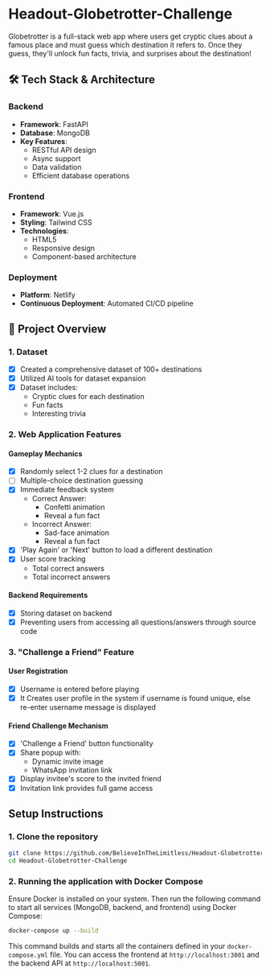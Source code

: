 # Headout-Globetrotter-Challenge
Globetrotter is a full-stack web app where users get cryptic clues about a famous place and must guess which destination it refers to. Once they guess, they'll unlock fun facts, trivia, and surprises about the destination!


## 🛠 Tech Stack & Architecture

### Backend
- **Framework**: FastAPI
- **Database**: MongoDB
- **Key Features**:
  * RESTful API design
  * Async support
  * Data validation
  * Efficient database operations

### Frontend
- **Framework**: Vue.js
- **Styling**: Tailwind CSS
- **Technologies**:
  * HTML5
  * Responsive design
  * Component-based architecture

### Deployment
- **Platform**: Netlify
- **Continuous Deployment**: Automated CI/CD pipeline

## 🎯 Project Overview

### 1. Dataset
- [x] Created a comprehensive dataset of 100+ destinations
- [x] Utilized AI tools for dataset expansion
- [x] Dataset includes:
  * Cryptic clues for each destination
  * Fun facts
  * Interesting trivia

### 2. Web Application Features
#### Gameplay Mechanics
- [x] Randomly select 1-2 clues for a destination
- [ ] Multiple-choice destination guessing
- [x] Immediate feedback system
  * Correct Answer:
    - Confetti animation
    - Reveal a fun fact
  * Incorrect Answer:
    - Sad-face animation
    - Reveal a fun fact
- [x] 'Play Again' or 'Next' button to load a different destination
- [x] User score tracking
  * Total correct answers
  * Total incorrect answers

#### Backend Requirements
- [x] Storing dataset on backend
- [x] Preventing users from accessing all questions/answers through source code

### 3. "Challenge a Friend" Feature
#### User Registration
- [x] Username is entered before playing
- [x] It Creates user profile in the system if username is found unique, else re-enter username message is displayed

#### Friend Challenge Mechanism
- [x] 'Challenge a Friend' button functionality
- [x] Share popup with:
  * Dynamic invite image
  * WhatsApp invitation link
- [x] Display invitee's score to the invited friend
- [x] Invitation link provides full game access

## Setup Instructions

### 1. Clone the repository
```bash
git clone https://github.com/BelieveInTheLimitless/Headout-Globetrotter-Challenge.git
cd Headout-Globetrotter-Challenge
```

### 2. Running the application with Docker Compose
Ensure Docker is installed on your system. Then run the following command to start all services (MongoDB, backend, and frontend) using Docker Compose:
```bash
docker-compose up --build
```
This command builds and starts all the containers defined in your `docker-compose.yml` file. You can access the frontend at `http://localhost:3001` and the backend API at `http://localhost:5001`.
